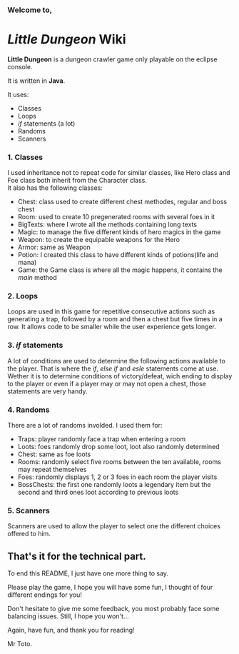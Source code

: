### Welcome to,

# *Little Dungeon* Wiki

**Little Dungeon** is a dungeon crawler game only playable on the eclipse console.

It is written in **Java**.

It uses:  
* Classes  
* Loops
* *if* statements (a lot)
* Randoms
* Scanners

### 1. Classes

   I used inheritance not to repeat code for similar classes, like Hero class and Foe class both inherit from the Character class.  
   It also has the following classes:
   * Chest: class used to create different chest methodes, regular and boss chest  
   * Room: used to create 10 pregenerated rooms with several foes in it
   * BigTexts: where I wrote all the methods containing long texts
   * Magic: to manage the five different kinds of hero magics in the game
   * Weapon: to create the equipable weapons for the Hero
   * Armor: same as Weapon
   * Potion: I created this class to have different kinds of potions(life and mana)
   * Game: the Game class is where all the magic happens, it contains the *main* method
          
### 2. Loops

   Loops are used in this game for repetitive consecutive actions such as generating a trap, followed by a room and then a chest but five times in a row.
   It allows code to be smaller while the user experience gets longer.
   
### 3. *if* statements

   A lot of conditions are used to determine the following actions available to the player.
   That is where the *if*, *else if* and *esle* statements come at use.
   Wether it is to determine conditions of victory/defeat, wich ending to display to the player or even if a player may or may not open a chest, those statements are very handy.
   
### 4. Randoms

   There are a lot of randoms involded. 
   I used them for:
   * Traps: player randomly face a trap when entering a room
   * Loots: foes randomly drop some loot, loot also randomly determined
   * Chest: same as foe loots
   * Rooms: randomly select five rooms between the ten available, rooms may repeat themselves
   * Foes: randomly displays 1, 2 or 3 foes in each room the player visits
   * BossChests: the first one randomly loots a legendary item but the second and third ones loot according to 
   previous loots
      
 ### 5. Scanners
 
   Scanners are used to allow the player to select one the different choices offered to him.
      
 ## That's it for the technical part.
 
 To end this README, I just have one more thing to say.
 
 Please play the game, I hope you will have some fun, I thought of four different endings for you!
 
 Don't hesitate to give me some feedback, you most probably face some balancing issues. 
 Still, I hope you won't...
 
 Again, have fun, and thank you for reading!
 
 Mr Toto.
